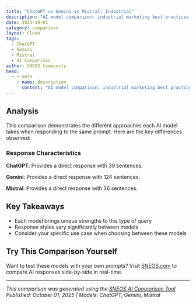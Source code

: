 ```yaml
---
title: "ChatGPT vs Gemini vs Mistral: Industrial"
description: "AI model comparison: industrial marketing best practices..."
date: 2025-10-01
category: comparison
layout: Clean
tags:
  - ChatGPT
  - Gemini
  - Mistral
  - AI Comparison
author: SNEOS Community
head:
  - - meta
    - name: description
      content: "AI model comparison: industrial marketing best practices..."
---
```


<ChatComparison
  title="ChatGPT vs Gemini vs Mistral: Industrial"
  prompt="industrial marketing best practices"
  :responses='{
    "ChatGPT": "Certainly! Here are some best practices for industrial marketing, which typically involves marketing products or services to other businesses rather than individual consumers:\n\n### 1. Understand Your Target Market Deeply\n- **Segment the Market:** Categorize industries, company sizes, and roles within organizations.\n- **Buyer Personas:** Develop detailed personas of key decision-makers and influencers (e.g., procurement managers, engineers, executives).\n\n### 2. Build Strong Relationships\n- **Personalization:** Tailor messages and interactions according to client needs and preferences.\n- **Account-Based Marketing (ABM):** Focus on key accounts with customized campaigns.\n- **Customer Engagement:** Maintain frequent communication and offer continuous support.\n\n### 3. Leverage Content Marketing\n- **Educational Content:** Use whitepapers, case studies, webinars, and technical blogs to demonstrate expertise.\n- **SEO Optimization:** Help potential clients find your solutions when researching.\n- **Video Demonstrations:** Show product applications and benefits clearly.\n\n### 4. Utilize Digital Marketing Channels\n- **LinkedIn:** Ideal for B2B connections, lead generation, and sharing industry insights.\n- **Email Marketing:** Nurture leads with automated, relevant emails.\n- **PPC Advertising:** Use Google Ads targeting industrial keywords.\n\n### 5. Attend and Participate in Industry Events\n- **Trade Shows and Conferences:** Network, showcase products, and learn about industry trends.\n- **Webinars and Virtual Events:** Reach a wider audience cost-effectively.\n\n### 6. Provide Detailed Product Information\n- **Technical Specifications:** Clear, comprehensive data sheets.\n- **Demo and Samples:** Enable hands-on evaluation.\n- **Custom Solutions:** Flexibility to meet specific needs.\n\n### 7. Focus on Customer Service and Support\n- **After-Sales Support:** Provide training, troubleshooting, and maintenance.\n- **Feedback Loop:** Collect customer feedback for continuous improvement.\n\n### 8. Measure and Optimize Marketing Efforts\n- **Analytics:** Track lead sources, conversion rates, and customer acquisition costs.\n- **CRM Systems:** Manage interactions and sales pipeline.\n- **Continuous Improvement:** Refine strategies based on data-driven insights.\n\n### 9. Highlight ROI and Cost Savings\n- Industrial buyers look for efficiency and profitability improvements; marketing messages should emphasize these benefits.\n\n### 10. Build a Strong Brand Reputation\n- **Thought Leadership:** Publish in industry journals and speak at events.\n- **Certifications and Awards:** Showcase credentials to establish trust.\n\nImplementing these best practices can help industrial marketers effectively reach decision-makers, demonstrate value, and build long-term business relationships. If you want tailored strategies for a specific industrial sector or product, feel free to ask!",
    "Gemini": "## Industrial Marketing Best Practices: A Comprehensive Guide\n\nIndustrial marketing (also known as B2B marketing) differs significantly from consumer marketing. It focuses on building relationships, showcasing expertise, and driving long-term value for business customers. Here\u0027s a breakdown of best practices across key areas:\n\n**I. Understanding Your Audience and Market:**\n\n*   **1. Deeply Understand Your Ideal Customer Profile (ICP):**  Go beyond basic demographics. Define their:\n    *   **Industry and Sub-Segment:**  Tailor messaging to their specific needs.\n    *   **Company Size and Structure:**  Understand buying processes and decision-making units (DMUs).\n    *   **Pain Points and Challenges:**  Address their specific issues with targeted solutions.\n    *   **Goals and Objectives:**  Show how your product/service helps them achieve their goals.\n    *   **Technical Expertise:**  Adjust the level of technical detail in your content.\n    *   **Buying Journey:**  Map out each stage of their decision-making process.\n*   **2. Conduct Thorough Market Research:**\n    *   **Competitive Analysis:**  Identify competitors, their strengths/weaknesses, and market share.\n    *   **Industry Trends:**  Stay informed about emerging technologies, regulations, and market shifts.\n    *   **Customer Surveys and Interviews:**  Gather direct feedback and identify unmet needs.\n*   **3. Identify and Engage the Buying Center/Decision Making Unit (DMU):** Industrial purchases often involve multiple stakeholders:\n    *   **Identify Influencers:**  Technical experts, operations managers.\n    *   **Identify Gatekeepers:**  Procurement departments, legal.\n    *   **Identify Decision Makers:**  Executives, department heads.\n    *   **Tailor messaging to each stakeholder\u0027s role and concerns.**\n\n**II. Developing a Winning Strategy:**\n\n*   **4. Define Clear and Measurable Goals:**  What do you want to achieve with your marketing efforts? Examples:\n    *   Increase qualified leads\n    *   Improve brand awareness\n    *   Drive website traffic\n    *   Generate sales\n    *   Improve customer retention\n*   **5. Develop a Content Marketing Strategy:**  Become a trusted resource by creating valuable, informative content.\n    *   **Focus on solving problems and providing solutions.**\n    *   **Create a content calendar to ensure consistent publishing.**\n    *   **Repurpose content across different formats (blogs, white papers, videos, infographics).**\n*   **6. Choose the Right Marketing Channels:**  Focus on channels where your target audience spends their time. Common industrial marketing channels include:\n    *   **Website:**  Your central hub for information.\n    *   **LinkedIn:**  Professional networking and content distribution.\n    *   **Industry Trade Shows and Conferences:**  Networking and lead generation.\n    *   **Email Marketing:**  Nurturing leads and promoting offers.\n    *   **SEO (Search Engine Optimization):**  Improving visibility in search results.\n    *   **PPC Advertising (Pay-Per-Click):**  Targeted advertising on search engines and social media.\n    *   **Industry Publications and Blogs:**  Guest posting and advertising.\n    *   **Case Studies:**  Showcasing success stories and ROI.\n*   **7.  Develop a Lead Generation Strategy:**\n    *   **Offer valuable content in exchange for contact information (lead magnets).**\n    *   **Use landing pages with clear calls-to-action.**\n    *   **Attend industry events and collect leads.**\n    *   **Leverage social media to generate leads.**\n\n**III. Content Marketing Excellence:**\n\n*   **8.  Create High-Quality, Informative Content:**\n    *   **Blogs:**  Share insights, industry news, and technical expertise.\n    *   **White Papers:**  In-depth guides on specific topics.\n    *   **Case Studies:**  Demonstrate the value of your product/service.\n    *   **Ebooks:**  Comprehensive resources on industry best practices.\n    *   **Videos:**  Product demos, explainer videos, customer testimonials.\n    *   **Infographics:**  Visually appealing data and insights.\n    *   **Webinars:**  Live presentations and Q\u0026A sessions.\n    *   **Podcasts:**  Interviews and discussions on industry topics.\n*   **9. Optimize Content for Search Engines (SEO):**\n    *   **Keyword Research:**  Identify relevant keywords that your target audience is searching for.\n    *   **On-Page Optimization:**  Optimize title tags, meta descriptions, and header tags.\n    *   **Off-Page Optimization:**  Build high-quality backlinks from reputable websites.\n*   **10. Promote Content Effectively:**\n    *   **Share content on social media platforms.**\n    *   **Email your subscribers.**\n    *   **Reach out to industry influencers and ask them to share your content.**\n    *   **Participate in industry forums and discussions.**\n\n**IV. Leveraging Digital Channels:**\n\n*   **11. Build a User-Friendly and Mobile-Responsive Website:**\n    *   **Easy navigation and clear calls-to-action.**\n    *   **Mobile optimization for on-the-go access.**\n    *   **Fast loading speed for improved user experience.**\n*   **12. Utilize LinkedIn for B2B Marketing:**\n    *   **Build a strong company page and engage with followers.**\n    *   **Join relevant industry groups and participate in discussions.**\n    *   **Share valuable content and insights.**\n    *   **Use LinkedIn advertising to target specific audiences.**\n*   **13. Run Targeted PPC Campaigns:**\n    *   **Use relevant keywords and targeting options.**\n    *   **Create compelling ad copy and landing pages.**\n    *   **Track your results and optimize your campaigns for performance.**\n*   **14. Implement Email Marketing Automation:**\n    *   **Nurture leads with targeted email sequences.**\n    *   **Segment your audience for personalized messaging.**\n    *   **Track your email metrics and optimize your campaigns.**\n\n**V. Sales and Marketing Alignment:**\n\n*   **15. Foster Collaboration Between Sales and Marketing Teams:**\n    *   **Define clear roles and responsibilities.**\n    *   **Establish a service-level agreement (SLA) between the teams.**\n    *   **Share data and insights to improve lead quality and conversion rates.**\n*   **16. Implement a CRM (Customer Relationship Management) System:**\n    *   **Track leads and customer interactions.**\n    *   **Automate sales and marketing processes.**\n    *   **Provide a 360-degree view of the customer.**\n\n**VI. Measurement and Optimization:**\n\n*   **17. Track Key Performance Indicators (KPIs):**\n    *   **Website Traffic:**  Page views, bounce rate, time on site.\n    *   **Lead Generation:**  Number of leads, lead quality, cost per lead.\n    *   **Conversion Rates:**  Lead-to-opportunity, opportunity-to-customer.\n    *   **Sales Revenue:**  Revenue generated from marketing efforts.\n    *   **Customer Lifetime Value (CLTV):**  The total revenue a customer is expected to generate.\n*   **18. Use Analytics Tools to Track Your Results:**\n    *   **Google Analytics:**  Website traffic and user behavior.\n    *   **Marketing Automation Platforms:**  Email marketing metrics and lead nurturing.\n    *   **CRM Systems:**  Sales performance and customer interactions.\n*   **19. Continuously Analyze and Optimize Your Marketing Efforts:**\n    *   **Identify what\u0027s working and what\u0027s not.**\n    *   **Make data-driven decisions to improve your performance.**\n    *   **Stay up-to-date with the latest trends and technologies.**\n\n**VII. Building Trust and Relationships:**\n\n*   **20. Focus on Building Long-Term Relationships:**\n    *   **Provide excellent customer service.**\n    *   **Offer ongoing support and training.**\n    *   **Solicit feedback and make improvements based on customer input.**\n*   **21. Establish Thought Leadership:**\n    *   **Share your expertise and insights with the industry.**\n    *   **Speak at conferences and webinars.**\n    *   **Publish articles and blog posts.**\n*   **22. Be Authentic and Transparent:**\n    *   **Be honest about your products and services.**\n    *   **Build trust by being transparent and accountable.**\n    *   **Respond to customer inquiries promptly and professionally.**\n\n**Key Takeaways:**\n\n*   **Focus on Value:**  Provide real solutions to your customers\u0027 problems.\n*   **Build Trust:**  Be a reliable and knowledgeable partner.\n*   **Be Data-Driven:**  Track your results and make informed decisions.\n*   **Stay Agile:**  Adapt to changing market conditions and technologies.\n*   **Align Sales and Marketing:**  Create a unified approach to customer engagement.\n\nBy implementing these best practices, you can effectively reach your target audience, generate qualified leads, and drive sustainable growth for your industrial business. Remember that industrial marketing is a long-term game, requiring patience, consistency, and a commitment to building strong relationships.\n",
    "Mistral": "Industrial marketing involves promoting products and services to other businesses rather than to consumers. Here are some best practices for industrial marketing:\n\n1. **Understand Your Target Audience:**\n   - Know their business, industry trends, and challenges.\n   - Identify key decision-makers and influencers within the organizations you\u0027re targeting.\n   - Tailor your marketing messages to address their specific pain points and needs.\n\n2. **Develop High-Quality Content:**\n   - Create valuable content (blogs, whitepapers, case studies, webinars, videos) that educates your audience and positions your company as a thought leader.\n   - Ensure your content is optimized for search engines (SEO) to improve online visibility.\n\n3. **Leverage Industrial Marketing Channels:**\n   - *Email Marketing:* Use segmented email lists to send targeted content and offers.\n   - *LinkedIn:* Engage with professionals and share content on this B2B-focused platform.\n   - *Trade Shows and Events:* Participate in industry-specific events to showcase your products and network with potential clients.\n   - *Industry Publications:* Advertise and contribute articles to relevant magazines, websites, and newsletters.\n\n4. **Optimize Your Website:**\n   - Make your website easy to navigate, mobile-friendly, and full of valuable content.\n   - Include clear calls-to-action (CTAs) to guide visitors through the buying journey.\n   - Use analytics tools to track performance and make data-driven improvements.\n\n5. **Nurture Leads with Marketing Automation:**\n   - Implement a marketing automation platform to manage and nurture leads effectively.\n   - Set up automated email campaigns to keep prospects engaged throughout the long industrial sales cycle.\n\n6. **Align Sales and Marketing Teams:**\n   - Encourage open communication and data sharing between sales and marketing to ensure both teams are working towards the same goals.\n   - Implement a lead scoring system to help sales prioritize follow-ups.\n\n7. **Measure and Analyze Performance:**\n   - Track key performance indicators (KPIs) such as website traffic, conversion rates, and lead generation to evaluate the success of your marketing efforts.\n   - Continuously analyze and optimize your strategies based on performance data.\n\n8. **Build Strong Relationships:**\n   - Focus on building long-term relationships with clients and prospects.\n   - Provide excellent customer service and support to encourage repeat business and referrals.\n\n9. **Differentiate Your Brand:**\n   - Highlight your unique selling points and communicate the value your company brings to the table.\n   - Develop a strong brand identity that sets you apart from competitors.\n\n10. **Stay Up-to-Date with Industry Trends:**\n    - Keep an eye on emerging technologies, regulations, and market trends that may impact your target audience and your business.\n    - Adapt your marketing strategies to address these changes and capitalize on new opportunities.\n\nBy implementing these best practices, you\u0027ll be well on your way to creating effective industrial marketing strategies that drive results."
  }'
  published-date="19:21"
/>

## Analysis

This comparison demonstrates the different approaches each AI model takes when responding to the same prompt. Here are the key differences observed:

### Response Characteristics

**ChatGPT**: Provides a direct response with 39 sentences. 

**Gemini**: Provides a direct response with 124 sentences. 

**Mistral**: Provides a direct response with 36 sentences. 

## Key Takeaways

- Each model brings unique strengths to this type of query
- Response styles vary significantly between models
- Consider your specific use case when choosing between these models

## Try This Comparison Yourself

Want to test these models with your own prompts? Visit [SNEOS.com](https://sneos.com) to compare AI responses side-by-side in real-time.

---

*This comparison was generated using the [SNEOS AI Comparison Tool](https://sneos.com)*
*Published: October 01, 2025 | Models: ChatGPT, Gemini, Mistral*
